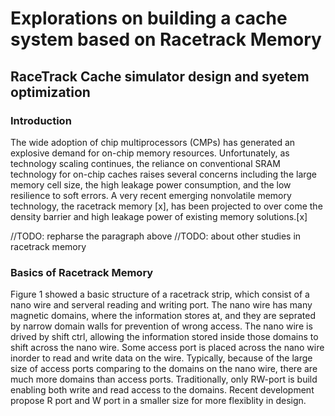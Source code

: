 # Explorations on building a cache system based on Racetrack Memory
## RaceTrack Cache simulator design and syetem optimization

### Introduction

The wide adoption of chip multiprocessors (CMPs) has generated an explosive demand for on-chip memory resources. Unfortunately, as technology scaling continues, the reliance on conventional SRAM technology for on-chip caches raises
several concerns including the large memory cell size, the high leakage power consumption, and the low resilience to soft errors. A very recent emerging nonvolatile memory technology, the racetrack memory [x], has been projected to over come the density barrier and high leakage power of existing memory solutions.[x]

//TODO: repharse the paragraph above
//TODO: about other studies in racetrack memory

### Basics of Racetrack Memory

Figure 1 showed a basic structure of a racetrack strip, which consist of a nano wire and serveral reading and writing port. The nano wire has many magnetic domains, where the information stores at, and they are seprated by narrow domain walls for prevention of wrong access. The nano wire is drived by shift ctrl, allowing the information stored inside those domains to shift across the nano wire. Some access port is placed across the nano wire inorder to read and write data on the wire. Typically, because of the large size of access ports comparing to the domains on the nano wire, there are much more domains than access ports. Traditionally, only RW-port is build enabling both write and read access to the domains. Recent development propose R port and W port in a smaller size for more flexiblity in design.

